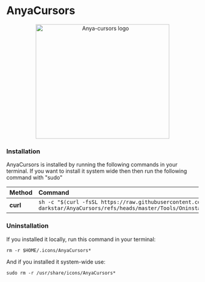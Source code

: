 # AnyaCursors
<p align="center">
	<img src="https://images.pling.com/img/00/00/79/33/24/2169016/anyacursors.jpg" width="350" height="300" alt="Anya-cursors logo">
</p>

### Installation

AnyaCursors is installed by running the following commands in your terminal.
If you want to install it system wide then then run the following command with "sudo"

| Method    | Command                                                                                           |
| :-------- | :------------------------------------------------------------------------------------------------ |
| **curl**  | `sh -c "$(curl -fsSL https://raw.githubusercontent.com/Nor-darkstar/AnyaCursors/refs/heads/master/Tools/Oninstaller.sh)"` |

### Uninstallation

If you installed it locally, run this command in your terminal: 
```
rm -r $HOME/.icons/AnyaCursors*
```
And if you installed it system-wide use:
```
sudo rm -r /usr/share/icons/AnyaCursors*
